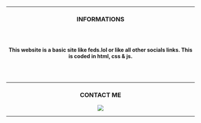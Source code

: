 -----

### <p align="center"> INFORMATIONS </p>

<br><br>
<p align="center">
<strong>
This website is a basic site like feds.lol or like all other socials links. This is coded in html, css & js.
<br><br>
</p>
<br>
  
-----

### <p align="center"> CONTACT ME </p>

  <div align="center">
  <a href="https://discord.com/users/852629327891660881" target="_blank">
  <img src="https://lanyard.cnrad.dev/api/852629327891660881?borderRadius=5px&idleMessage=zzz&bg=a&animated=true"> 
  </a>
  </a> 
  </a> 
  </p>
    </div>

-----
